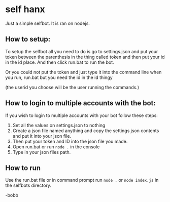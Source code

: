 # self hanx

Just a simple selfbot.
It is ran on nodejs.

## How to setup:

To setup the selfbot all you need to do is go to settings.json 
and put your token between the parenthesis in the thing called token
and then put your id in the id place. And then click run.bat to run the bot.

Or you could not put the token and just type it into the command line when you run, run.bat but you need the id in the id thingy

(the userid you choose will be the user running the commands.)

## How to login to multiple accounts with the bot:

If you wish to login to multiple accounts with your bot follow these steps:

1. Set all the values on settings.json to nothing
2. Create a json file named anything and copy the settings.json contents and put it into your json file.
3. Then put your token and ID into the json file you made.
4. Open run.bat or run ``node .`` in the console
5. Type in your json files path.

## How to run

Use the run.bat file or in command prompt run ``node .`` or ``node index.js`` in the selfbots directory.

-bobb
